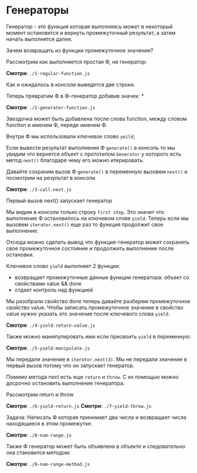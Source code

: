 # Генераторы

Генератор - это функция которая выполняясь может в некоторый момент остановится и вернуть 
промежуточный результат, а затем начать выполнятся далее.

Зачем возвращать из функции промежуточное значение?

Рассмотрим как выполняется простая Ф, не генератор:

**Смотри**: `./1-regular-function.js`

Как и ожидалось в консоли выведется две строки.


Теперь превратим Ф в Ф-генератор добавив значек: *

**Смотри**: `./2-generator-function.js`

Звездочка может быть добавлена после слова function, между словом function и именем Ф, переде 
именем Ф.

Внутри Ф мы использовали ключевое слово `yeild`;

Если вывести результат выполнения Ф `generate()` в консоль то мы увидим что вернется объект с 
прототипом `Generator` у которого есть метод `next()` благодаря чему его можно итерировать.

Давайте сохраним вызов Ф `generate()` в переменную вызовем `next()`  и посмотрим на результат в 
консоли.

**Смотри**: `./3-call-next.js`

Первый вызов next() запускает генератор

Мы видим в консоли только строку `first step`. Это значит что выполнение Ф остановилось на 
ключевом слове `yield`. Теперь если мы вызовем `iterator.next()` еще раз то функция продолжит 
свое выполнение.

Отсюда можно сделать вывод что функция-генератор может сохранять свое промежуточное состояние и 
продолжить выполнение после остановки.

Ключевое слово `yield` выполняет 2 функции:
- возвращает промежуточные данные функции генератора: объект со свойствами value && done
- отдает контроль над функцией

Мы разобрали свойство done теперь давайте разберем промежуточное свойство value. Чтобы записать
промежуточное значение в свойство value нужно указать это значение после ключевого слова `yield`.

**Смотри**: `./4-yield-return-value.js`

Также можно манипулировать ими если присвоить `yield` в переменную:

**Смотри**: `./5-yield-manipulate.js`

Мы передали значение в `iterator.next(3)`.
Мы не передали значение в первый вызов потому что он запускает генератор.

Помимо метода next есть еще `return` и `throw`. C их помощью можно досрочно остановить выполнение 
генератора.

Рассмотрим return и throw

**Смотри**: `./6-yield-return.js`
**Смотри**: `./7-yield-throw.js`


Задача: Написать Ф которая принимает два числа и возвращает числа находящиеся в этом промежутке.

**Смотри**: `./8-num-range.js`

Также Ф генератор может быть объявлена в объекте и следовательно она становится методом:

**Смотри**: `./8-num-range-method.js`
